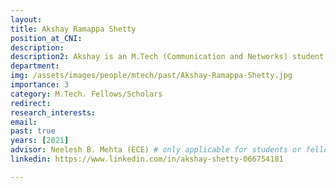 ```yaml
---
layout: 
title: Akshay Ramappa Shetty
position_at_CNI: 
description: 
description2: Akshay is an M.Tech (Communication and Networks) student in the ECE department at IISc. His research interests include design and analysis of next generation wireless systems. He is currently working on developing and implementing a 3GPP aligned Type II CSI, which is a reduced feedback scheme for 5G-NR MIMO systems. This scheme ensures that the overhead of feeding back the channel state information (CSI) does not overwhelm the limited-bandwidth uplink feedback channel.
department:
img: /assets/images/people/mtech/past/Akshay-Ramappa-Shetty.jpg
importance: 3
category: M.Tech. Fellows/Scholars
redirect: 
research_interests: 
email: 
past: true
years: [2021]
advisor: Neelesh B. Mehta (ECE) # only applicable for students or fellows
linkedin: https://www.linkedin.com/in/akshay-shetty-066754181

---
```

